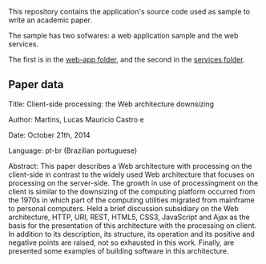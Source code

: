 This repository contains the application's source code used as sample to write an academic paper.

The sample has two sofwares: a web application sample and the web services.

The first is in the [web-app folder](web-app), and the second in the [services folder](services).



Paper data
-------------------------------

Title: 
Client-side processing: the Web architecture downsizing

Author: 
Martins, Lucas Mauricio Castro e

Date:
October 21th, 2014

Language:
pt-br (Brazilian portuguese)

Abstract: 
This paper describes a Web architecture with processing on the client-side in contrast
to the widely used Web architecture that focuses on processing on the server-side.
The growth in use of processingment on the client is similar to the downsizing of
the computing platform occurred from the 1970s in which part of the computing
utilities migrated from mainframe to personal computers. Held a brief discussion
subsidiary on the Web architecture, HTTP, URI, REST, HTML5, CSS3, JavaScript
and Ajax as the basis for the presentation of this architecture with the processing
on client. In addition to its description, its structure, its operation and its positive
and negative points are raised, not so exhausted in this work. Finally, are presented
some examples of building software in this architecture.
